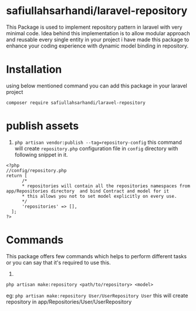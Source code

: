 # safiullahsarhandi/laravel-repository
This Package is used to implement repository pattern in laravel with very minimal code. Idea behind this implementation is to allow modular approach and reusable every single entity in your project 
i have made this package to enhance your coding experience with dynamic model binding in repository.  


# Installation
using below mentioned command you can add this package in your laravel project

`composer require safiullahsarhandi/laravel-repository`

# publish assets
1. `php artisan vendor:publish --tag=repository-config`
this command will create `repository.php` configuration file in `config` directory with following snippet in it. 


``` 
<?php 
//config/repository.php
return [
      /* 
      * repositories will contain all the repositories namespaces from app/Repositories directory  and bind Contract and model for it  
      * this allows you not to set model explicitly on every use.  
      */
      'repositories' => [],
  ];
?> 
```

# Commands

This package offers few commands which helps to perform different tasks or you can say that it's required to use this. 

1. 
`php artisan make:repository <path/to/repository> <model>`

eg: `php artisan make:repository User/UserRepository User` this will create repository in app/Repositories/User/UserRepository
